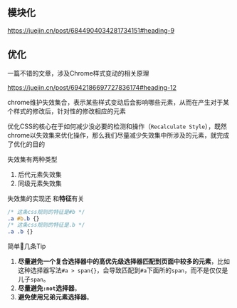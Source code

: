 ## 模块化

https://juejin.cn/post/6844904034281734151#heading-9



## 优化

一篇不错的文章，涉及Chrome样式变动的相关原理

https://juejin.cn/post/6942186697727836174#heading-12



chrome维护失效集合，表示某些样式变动后会影响哪些元素，从而在产生对于某个样式的修改后，针对性的修改相应的元素



优化CSS的核心在于如何减少没必要的检测和操作（`Recalculate Style`），既然chrome以失效集来优化操作，那么我们尽量减少失效集中所涉及的元素，就完成了优化的目的



失效集有两种类型

1. 后代元素失效集
2. 同级元素失效集



失效集的实现还 和**特征**有关

```css
/* 这条css规则的特征是#b */
.a #b.b {}
/* 这条css规则的特征是.b */
.a .b {}
```



简单📝几条Tip

1. **尽量避免一个复合选择器中的高优先级选择器匹配到页面中较多的元素**，比如这种选择器写法`#a > span{}`，会导致匹配到`#a`下面所的`span`，而不是仅仅是儿子`span`。
2. **尽量避免`:not`选择器**。
3. **避免使用兄弟元素选择器**。

